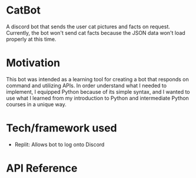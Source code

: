 # CatBot
A discord bot that sends the user cat pictures and facts on request. Currently, the bot won't send cat facts because the JSON data won't load properly at this time.

# Motivation
This bot was intended as a learning tool for creating a bot that responds on command and utilizing APIs. In order understand what I needed to implement, I equipped Python because of its simple syntax, and I wanted to use what I learned from my introduction to Python and intermediate Python courses in a unique way.

# Tech/framework used
- Replit: Allows bot to log onto Discord

# API Reference

